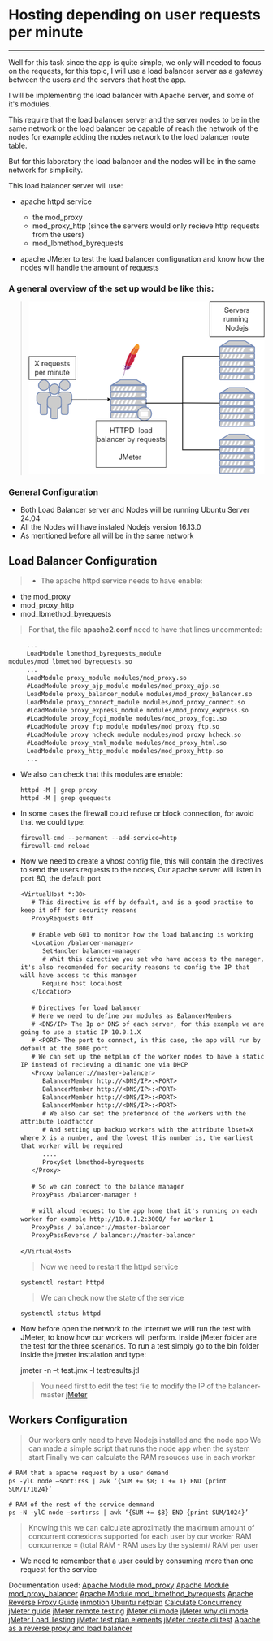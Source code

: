 # Hosting depending on user requests per minute
---

Well for this task since the app is quite simple, we only will needed to focus on the requests,
for this topic, I will use a load balancer server as a gateway between the users and the servers
that host the app.

I will be implementing the load balancer with Apache server, and some of it's modules.

This require that the load balancer server and the server nodes to be in the same network or 
the load balancer be capable of reach the network of the nodes for example adding the nodes network
to the load balancer route table.

But for this laboratory the load balancer and the nodes will be in the same network for simplicity.

This load balancer server will use:
 - apache httpd service 
    - the mod_proxy 
    - mod_proxy_http (since the servers would only recieve http requests from the users)
    - mod_lbmethod_byrequests

 - apache JMeter to test the load balancer configuration and know how the nodes will handle the amount of requests

### A general overview of the set up would be like this:

> ![Network](https://github.com/MiguelJRM95/wheel_of_fortune/blob/master/media/host.png)


### General Configuration

- Both Load Balancer server and Nodes will be running Ubuntu Server 24.04
- All the Nodes will have instaled Nodejs version 16.13.0
- As mentioned before all will be in the same network


## Load Balancer Configuration
> - The apache httpd service needs to have enable:
   - the mod_proxy 
   - mod_proxy_http
   - mod_lbmethod_byrequests
   > For that, the file **apache2.conf** need to have that lines uncommented:

      
         ...
         LoadModule lbmethod_byrequests_module modules/mod_lbmethod_byrequests.so
         ...
         LoadModule proxy_module modules/mod_proxy.so
         #LoadModule proxy_ajp_module modules/mod_proxy_ajp.so
         LoadModule proxy_balancer_module modules/mod_proxy_balancer.so
         LoadModule proxy_connect_module modules/mod_proxy_connect.so
         #LoadModule proxy_express_module modules/mod_proxy_express.so
         #LoadModule proxy_fcgi_module modules/mod_proxy_fcgi.so
         #LoadModule proxy_ftp_module modules/mod_proxy_ftp.so
         #LoadModule proxy_hcheck_module modules/mod_proxy_hcheck.so
         #LoadModule proxy_html_module modules/mod_proxy_html.so
         LoadModule proxy_http_module modules/mod_proxy_http.so
         ...
      

- We also can check that this modules are enable:

      
      httpd -M | grep proxy
      httpd -M | grep quequests
      

- In some cases the firewall could refuse or block connection, for avoid that we could type:

      
      firewall-cmd --permanent --add-service=http
      firewall-cmd reload
    

- Now we need to create a vhost config file, this will contain the directives to send the users requests to the nodes,
Our apache server will listen in port 80, the default port

      
      <VirtualHost *:80>
         # This directive is off by default, and is a good practise to keep it off for security reasons
         ProxyRequests Off 

         # Enable web GUI to monitor how the load balancing is working
         <Location /balancer-manager>
            SetHandler balancer-manager
            # Whit this directive you set who have access to the manager, it's also recomended for security reasons to config the IP that will have access to this manager
            Require host localhost
         </Location>
         
         # Directives for load balancer
         # Here we need to define our modules as BalancerMembers
         # <DNS/IP> The Ip or DNS of each server, for this example we are going to use a static IP 10.0.1.X
         # <PORT> The port to connect, in this case, the app will run by default at the 3000 port
         # We can set up the netplan of the worker nodes to have a static IP instead of recieving a dinamic one via DHCP
         <Proxy balancer://master-balancer>
            BalancerMember http://<DNS/IP>:<PORT>
            BalancerMember http://<DNS/IP>:<PORT>
            BalancerMember http://<DNS/IP>:<PORT>
            BalancerMember http://<DNS/IP>:<PORT>
            # We also can set the preference of the workers with the attribute loadfactor
            # And setting up backup workers with the attribute lbset=X where X is a number, and the lowest this number is, the earliest that worker will be required
            ....
            ProxySet lbmethod=byrequests
         </Proxy>

         # So we can connect to the balance manager
         ProxyPass /balancer-manager !

         # will aloud request to the app home that it's running on each worker for example http://10.0.1.2:3000/ for worker 1
         ProxyPass / balancer://master-balancer
         ProxyPassReverse / balancer://master-balancer

      </VirtualHost>
      
   > Now we need to restart the httpd service

     
      systemctl restart httpd
      

   > We can check now the state of the service 


      systemctl status httpd
      
- Now before open the network to the internet we will run the test with JMeter, to know how our workers will perform. Inside
   jMeter folder are the test for the three scenarios. To run a test simply go to the bin folder inside the jmeter instalation and type:

    jmeter -n –t test.jmx -l testresults.jtl

    > You need first to edit the test file to modify the IP of the balancer-master
    > [jMeter](../jMeter/)


## Workers Configuration

> Our workers only need to have Nodejs installed and the node app
> We can made a simple script that runs the node app when the system start
> Finally we can calculate the RAM resouces use in each worker

   ````
   # RAM that a apache request by a user demand
   ps -ylC node –sort:rss | awk ‘{SUM += $8; I += 1} END {print SUM/I/1024}’

   ````

   ````
   # RAM of the rest of the service demmand
   ps -N -ylC node –sort:rss | awk ‘{SUM += $8} END {print SUM/1024}’

   ````

> Knowing this we can calculate aproximatly the maximum amount of concurrent conexions supported for each user by our worker
RAM concurrence = (total RAM - RAM uses by the system)/ RAM per user
   - We need to remember that a user could by consuming more than one request for the service


Documentation used:
[Apache Module mod_proxy](https://httpd.apache.org/docs/2.4/mod/mod_proxy.html)
[Apache Module mod_proxy_balancer](https://httpd.apache.org/docs/2.4/mod/mod_proxy_balancer.html)
[Apache Module mod_lbmethod_byrequests](https://httpd.apache.org/docs/2.4/mod/mod_lbmethod_byrequests.html)
[Apache Reverse Proxy Guide](https://httpd.apache.org/docs/2.4/howto/reverse_proxy.html)
[inmotion](https://www.inmotionhosting.com/support/server/apache/apache-load-balancer/)
[Ubuntu netplan](https://mytcpip.com/netplan-ubuntu/)
[Calculate Concurrency](https://www.elconspirador.com/2019/01/13/concurrencia-maxima-de-un-servidor-apache2-gnu-linux/)
[jMeter guide](https://www.guru99.com/guide-to-install-jmeter.html)
[jMeter remote testing](https://jmeter.apache.org/usermanual/remote-test.html)
[jMeter cli mode](https://blog.e-zest.com/how-to-run-jmeter-in-non-gui-mode/)
[jMeter why cli mode](https://community.esri.com/t5/implementing-arcgis-blog/running-an-apache-jmeter-load-test-from-command/ba-p/1065720)
[jMeter Load Testing](https://www.digitalocean.com/community/tutorials/how-to-use-apache-jmeter-to-perform-load-testing-on-a-web-server)
[jMeter test plan elements](https://jmeter.apache.org/usermanual/test_plan.html)
[jMeter create cli test](https://www.blazemeter.com/blog/how-to-create=non-gui-jmeter-tests-with-jmeter-classes)
[Apache as a reverse proxy and load balancer](https://www.youtube.com/watch?v=col3QKMikhI&t=1381s)